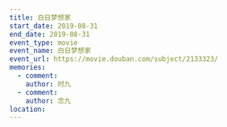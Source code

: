 ```yaml
---
title: 白日梦想家
start_date: 2019-08-31
end_date: 2019-08-31
event_type: movie
event_name: 白日梦想家
event_url: https://movie.douban.com/subject/2133323/
memories:
  - comment: 
    author: 时九
  - comment: 
    author: 念九  
location: 
---
```

